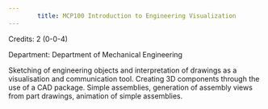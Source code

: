 ```yaml
---
        title: MCP100 Introduction to Engineering Visualization
---
```

Credits: 2 (0-0-4)

Department: Department of Mechanical Engineering

Sketching of engineering objects and interpretation of drawings as a visualisation and communication tool. Creating 3D components through the use of a CAD package. Simple assemblies, generation of assembly views from part drawings, animation of simple assemblies.